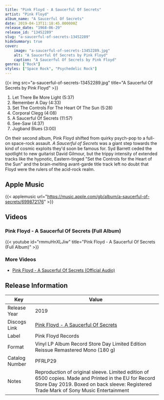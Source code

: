 ```yaml
---
title: "Pink Floyd - A Saucerful Of Secrets"
artist: "Pink Floyd"
album_name: "A Saucerful Of Secrets"
date: 2019-04-13T11:18:45.000000Z
release_date: "1968-06-29"
release_id: "13452289"
slug: "a-saucerful-of-secrets-13452289"
hideSummary: true
cover:
    image: "a-saucerful-of-secrets-13452289.jpg"
    alt: "A Saucerful Of Secrets by Pink Floyd"
    caption: "A Saucerful Of Secrets by Pink Floyd"
genres: ["Rock"]
styles: ["Space Rock", "Psychedelic Rock"]
---
```


{{< img src="a-saucerful-of-secrets-13452289.jpg" title="A Saucerful Of Secrets by Pink Floyd" >}}

<!-- section break -->

1. Let There Be More Light (5:37)
2. Remember A Day (4:33)
3. Set The Controls For The Heart Of The Sun (5:28)
4. Corporal Clegg (4:08)
5. A Saucerful Of Secrets (11:57)
6. See-Saw (4:37)
7. Jugband Blues (3:00)

<!-- section break -->


On their second album, Pink Floyd shifted from quirky psych-pop to a full-on space-rock assault. <i>A Saucerful of Secrets</i> was a giant step towards the kind of cosmic exploits they'd soon be famous for. Syd Barrett ceded the spotlight to new guitarist David Gilmour, but the trippy intensity of extended tracks like the hypnotic, Eastern-tinged "Set the Controls for the Heart of the Sun" and the brain-melting avant-garde title track left no doubt that Floyd were the rulers of the acid-rock realm.



## Apple Music
{{< applemusic url="https://music.apple.com/gb/album/a-saucerful-of-secrets/699872176" >}}





## Videos
### Pink Floyd - A Saucerful Of Secrets (Full Album)
{{< youtube id="rmmuHnXLJiw" title="Pink Floyd - A Saucerful Of Secrets (Full Album)" >}}<br>

### More Videos

- [Pink Floyd  - A Saucerful Of Secrets (Official Audio)](https://www.youtube.com/watch?v=F2r_6FfdQ2I)


## Release Information
|  Key           | Value                                                |
| ---------------| ---------------------------------------------------- |
| Release Year   | 2019                                   |
| Discogs Link   | [Pink Floyd - A Saucerful Of Secrets](https://www.discogs.com/release/13452289-Pink-Floyd-A-Saucerful-Of-Secrets) |
| Label          | Pink Floyd Records |
| Format         | Vinyl LP Album Record Store Day Limited Edition Reissue Remastered Mono (180 g) |
| Catalog Number | PFRLP29 |
| Notes | Reproduction of original sleeve. Limited edition of 6500 copies.  Made and Printed in the EU for Record Store Day 2019.  Boxed on back sleeve: Registered Trade Mark of Sony Music Entertainment |